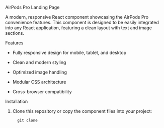 AirPods Pro Landing Page

A modern, responsive React component showcasing the AirPods Pro convenience features. 
This component is designed to be easily integrated into any React application, featuring
a clean layout with text and image sections.


Features

- Fully responsive design for mobile, tablet, and desktop

- Clean and modern styling

- Optimized image handling

- Modular CSS architecture

- Cross-browser compatibility


Installation

1. Clone this repository or copy the component files into your project:

         git clone 
